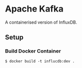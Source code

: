 
# Apache Kafka
A containerised version of InfluxDB.

## Setup

### Build Docker Container
```
$ docker build -t influcdb:dev .
```


